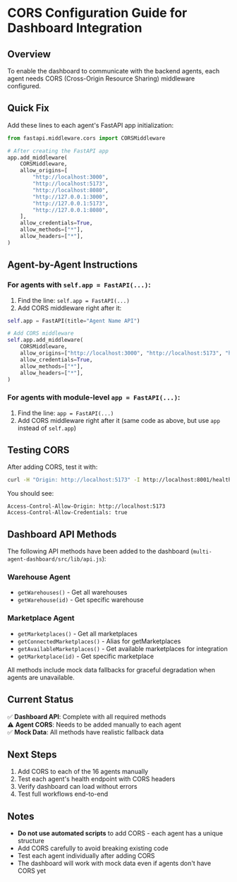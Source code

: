 # CORS Configuration Guide for Dashboard Integration

## Overview

To enable the dashboard to communicate with the backend agents, each agent needs CORS (Cross-Origin Resource Sharing) middleware configured.

## Quick Fix

Add these lines to each agent's FastAPI app initialization:

```python
from fastapi.middleware.cors import CORSMiddleware

# After creating the FastAPI app
app.add_middleware(
    CORSMiddleware,
    allow_origins=[
        "http://localhost:3000",
        "http://localhost:5173",
        "http://localhost:8080",
        "http://127.0.0.1:3000",
        "http://127.0.0.1:5173",
        "http://127.0.0.1:8080",
    ],
    allow_credentials=True,
    allow_methods=["*"],
    allow_headers=["*"],
)
```

## Agent-by-Agent Instructions

### For agents with `self.app = FastAPI(...)`:

1. Find the line: `self.app = FastAPI(...)`
2. Add CORS middleware right after it:

```python
self.app = FastAPI(title="Agent Name API")

# Add CORS middleware
self.app.add_middleware(
    CORSMiddleware,
    allow_origins=["http://localhost:3000", "http://localhost:5173", "http://localhost:8080"],
    allow_credentials=True,
    allow_methods=["*"],
    allow_headers=["*"],
)
```

### For agents with module-level `app = FastAPI(...)`:

1. Find the line: `app = FastAPI(...)`
2. Add CORS middleware right after it (same code as above, but use `app` instead of `self.app`)

## Testing CORS

After adding CORS, test it with:

```bash
curl -H "Origin: http://localhost:5173" -I http://localhost:8001/health
```

You should see:
```
Access-Control-Allow-Origin: http://localhost:5173
Access-Control-Allow-Credentials: true
```

## Dashboard API Methods

The following API methods have been added to the dashboard (`multi-agent-dashboard/src/lib/api.js`):

### Warehouse Agent
- `getWarehouses()` - Get all warehouses
- `getWarehouse(id)` - Get specific warehouse

### Marketplace Agent
- `getMarketplaces()` - Get all marketplaces
- `getConnectedMarketplaces()` - Alias for getMarketplaces
- `getAvailableMarketplaces()` - Get available marketplaces for integration
- `getMarketplace(id)` - Get specific marketplace

All methods include mock data fallbacks for graceful degradation when agents are unavailable.

## Current Status

✅ **Dashboard API**: Complete with all required methods  
⚠️ **Agent CORS**: Needs to be added manually to each agent  
✅ **Mock Data**: All methods have realistic fallback data  

## Next Steps

1. Add CORS to each of the 16 agents manually
2. Test each agent's health endpoint with CORS headers
3. Verify dashboard can load without errors
4. Test full workflows end-to-end

## Notes

- **Do not use automated scripts** to add CORS - each agent has a unique structure
- Add CORS carefully to avoid breaking existing code
- Test each agent individually after adding CORS
- The dashboard will work with mock data even if agents don't have CORS yet

